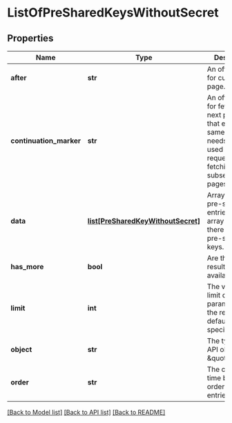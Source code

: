 # ListOfPreSharedKeysWithoutSecret

## Properties
Name | Type | Description | Notes
------------ | ------------- | ------------- | -------------
**after** | **str** | An offset token for current page. | [optional] 
**continuation_marker** | **str** | An offset token for fetching the next page. Note that exactly the same limit needs to be used on the request for fetching the subsequent pages. | [optional] 
**data** | [**list[PreSharedKeyWithoutSecret]**](PreSharedKeyWithoutSecret.md) | Array of the pre-shared key entries. The array is empty if there are no pre-shared keys. | 
**has_more** | **bool** | Are there more results available. | 
**limit** | **int** | The value of limit query parameter from the request, or default if not specified. | 
**object** | **str** | The type of this API object is a \&quot;list\&quot;. | 
**order** | **str** | The creation time based order of the entries. | 

[[Back to Model list]](../README.md#documentation-for-models) [[Back to API list]](../README.md#documentation-for-api-endpoints) [[Back to README]](../README.md)


